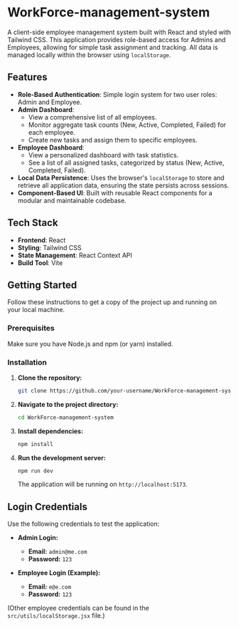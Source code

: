 # WorkForce-management-system

A client-side employee management system built with React and styled with Tailwind CSS. This application provides role-based access for Admins and Employees, allowing for simple task assignment and tracking. All data is managed locally within the browser using `localStorage`.

## Features

-   **Role-Based Authentication**: Simple login system for two user roles: Admin and Employee.
-   **Admin Dashboard**:
    -   View a comprehensive list of all employees.
    -   Monitor aggregate task counts (New, Active, Completed, Failed) for each employee.
    -   Create new tasks and assign them to specific employees.
-   **Employee Dashboard**:
    -   View a personalized dashboard with task statistics.
    -   See a list of all assigned tasks, categorized by status (New, Active, Completed, Failed).
-   **Local Data Persistence**: Uses the browser's `localStorage` to store and retrieve all application data, ensuring the state persists across sessions.
-   **Component-Based UI**: Built with reusable React components for a modular and maintainable codebase.

## Tech Stack

-   **Frontend**: React
-   **Styling**: Tailwind CSS
-   **State Management**: React Context API
-   **Build Tool**: Vite

## Getting Started

Follow these instructions to get a copy of the project up and running on your local machine.

### Prerequisites

Make sure you have Node.js and npm (or yarn) installed.

### Installation

1.  **Clone the repository:**
    ```sh
    git clone https://github.com/your-username/WorkForce-management-system.git
    ```
2.  **Navigate to the project directory:**
    ```sh
    cd WorkForce-management-system
    ```
3.  **Install dependencies:**
    ```sh
    npm install
    ```
4.  **Run the development server:**
    ```sh
    npm run dev
    ```
    The application will be running on `http://localhost:5173`.

## Login Credentials

Use the following credentials to test the application:

-   **Admin Login:**
    -   **Email:** `admin@me.com`
    -   **Password:** `123`

-   **Employee Login (Example):**
    -   **Email:** `e@e.com`
    -   **Password:** `123`

(Other employee credentials can be found in the `src/utils/localStorage.jsx` file.)
